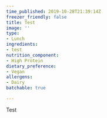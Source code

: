```yaml
---
time_published: 2019-10-28T21:39:14Z
freezer_friendly: false
title: Test
image: ''
type:
- Lunch
ingredients:
- test
nutrition_component:
- High Protein
dietary_preference:
- Vegan
allergens:
- Dairy
batchable: true

---
```

Test